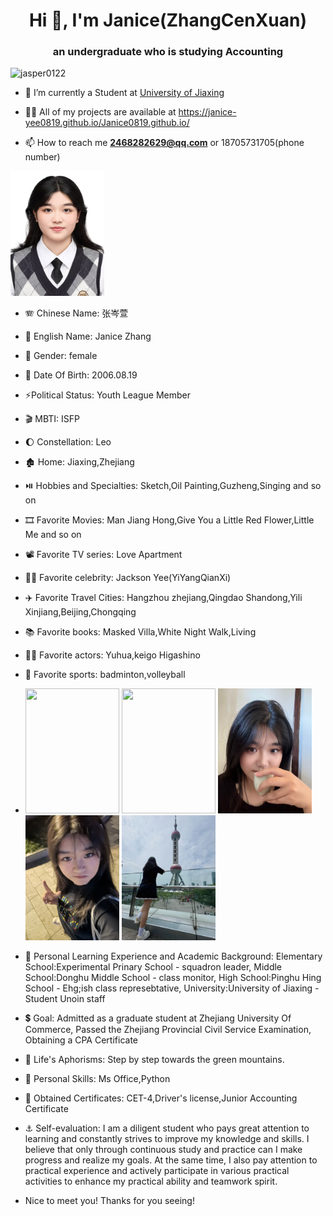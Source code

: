 <h1 align="center">Hi 👋, I'm Janice(ZhangCenXuan)</h1>
<h3 align="center">an undergraduate who is studying Accounting</h3>

<p align="left"> <img src="https://komarev.com/ghpvc/?username=jasper0122&label=Profile%20views&color=0e75b6&style=flat" alt="jasper0122" /> </p>

- 🔭 I’m currently a Student at [University of Jiaxing](https://www.zjxu.edu.cn/)

- 👨‍💻 All of my projects are available at https://janice-yee0819.github.io/Janice0819.github.io/

- 📫 How to reach me **2468282629@qq.com** or 18705731705(phone number)
<img src="zcx证件照.jpg" width="150px" height="200px"/>

- 🪗 Chinese Name: 张岑萱

- 📛 English Name: Janice Zhang

- 👾 Gender: female

- 🎀 Date Of Birth: 2006.08.19

- ⚡Political Status: Youth League Member

- 🎬 MBTI: ISFP

- 🌔 Constellation: Leo

- 🏚️ Home: Jiaxing,Zhejiang

- ⏯️ Hobbies and Specialties: Sketch,Oil Painting,Guzheng,Singing and so on

- 🎞️ Favorite Movies: Man Jiang Hong,Give You a Little Red Flower,Little Me and so on

- 📽️ Favorite TV series: Love Apartment

- 🙇‍♀️ Favorite celebrity: Jackson Yee(YiYangQianXi)

- ✈️ Favorite Travel Cities: Hangzhou zhejiang,Qingdao Shandong,Yili Xinjiang,Beijing,Chongqing

- 📚 Favorite books: Masked Villa,White Night Walk,Living

- 🧚‍♂️ Favorite actors: Yuhua,keigo Higashino

- 🏃 Favorite sports: badminton,volleyball
- <img src="1.jpg" width="150px" height="200px"/>  <img src="2.jpg" width="150px" height="200px"/>  <img src="3.jpg" width="150px" height="200px"/>  <img src="5.jpg" width="150px" height="200px"/>  <img src="4.jpg" width="150px" height="200px"/>


- 🎴 Personal Learning Experience and Academic Background: Elementary School:Experimental Prinary School - squadron leader,
                                                            Middle School:Donghu Middle School - class monitor,
                                                            High School:Pinghu Hing School - Ehg;ish class represebtative,
                                                            University:University of Jiaxing - Student Unoin staff

- 💲 Goal: Admitted as a graduate student at Zhejiang University Of Commerce,
            Passed the Zhejiang Provincial Civil Service Examination,
            Obtaining a CPA Certificate


- 🥇 Life's Aphorisms: Step by step towards the green mountains.

- 🔖 Personal Skills: Ms Office,Python

- 🧮 Obtained Certificates: CET-4,Driver's license,Junior Accounting Certificate

- ⚓ Self-evaluation: I am a diligent student who pays great attention to learning and constantly strives to improve my knowledge and skills. I believe that only through continuous study and practice can I make progress and realize my goals. At the same time, I also pay attention to practical experience and actively participate in various practical activities to enhance my practical ability and teamwork spirit.

-  Nice to meet you! Thanks for you seeing!


